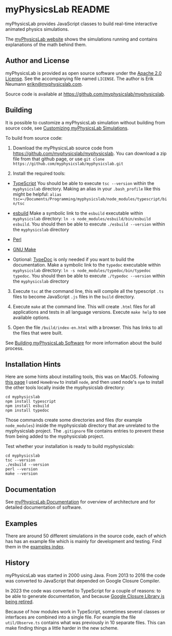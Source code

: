 myPhysicsLab README
===================
myPhysicsLab provides JavaScript classes to build real-time interactive
animated physics simulations.

The [myPhysicsLab website](http://www.myphysicslab.com) shows the simulations running
and contains explanations of the math behind them.


Author and License
------------------
myPhysicsLab is provided as open source software under the
[Apache 2.0 License](http://www.apache.org/licenses/). See the accompanying
file named `LICENSE`. The author is Erik Neumann <erikn@myphysicslab.com>.

Source code is available at <https://github.com/myphysicslab/myphysicslab>.


Building
--------
It is possible to customize a myPhysicsLab simulation without building from source
code, see
[Customizing myPhysicsLab Simulations](http://www.myphysicslab.com/develop/docs/Customizing.html).

To build from source code:

1. Download the myPhysicsLab source code from
    <https://github.com/myphysicslab/myphysicslab>. You can download a zip file
    from that github page, or use
    `git clone https://github.com/myphysicslab/myphysicslab.git`

2. Install the required tools:

+ [TypeScript](https://www.typescriptlang.org)
    You should be able to execute `tsc --version` within the `myphysicslab` directory.
    Making an alias in your `.bash_profile` like this might be helpful:
    `alias tsc=~/Documents/Programming/myphysicslab/node_modules/typescript/bin/tsc`

+ [esbuild](https://esbuild.github.io)
    Make a symbolic link to the `esbuild` executable within `myphysicslab` directory:
    `ln -s node_modules/esbuild/bin/esbuild esbuild`. You should then be able to
    execute `./esbuild --version` within the `myphysicslab` directory

+ [Perl](https://www.perl.org)

+ [GNU Make](https://www.gnu.org/software/make/)

+ Optional: [TypeDoc](https://typedoc.org)
    is only needed if you want to build the documentation.
    Make a symbolic link to the `typedoc` executable within `myphysicslab` directory:
    `ln -s node_modules/typedoc/bin/typedoc typedoc`. You should then be able to
    execute `./typedoc --version` within the `myphysicslab` directory

3. Execute `tsc` at the command line, this will compile all the typescript `.ts` files
    to become JavaScript `.js` files in the `build` directory.

4. Execute `make` at the command line.
    This will create `.html` files for all applications and tests in all language
    versions. Execute `make help` to see available options.

5.  Open the file `/build/index-en.html` with a browser. This has
    links to all the files that were built.

See [Building myPhysicsLab Software](http://www.myphysicslab.com/develop/docs/Building.html)
for more information about the build process.


Installation Hints
------------------
Here are some hints about installing tools, this was on MacOS. Following
[this page](https://dyclassroom.com/howto-mac/how-to-install-typescript-on-mac-using-node-npm)
I used `HomeBrew` to install `node`, and then used node's `npm` to install the other
tools locally inside the myphysicslab directory:

    cd myphysicslab
    npm install typescript
    npm install esbuild
    npm install typedoc

Those commands create some directories and files (for example `node_modules`) inside
the myphysicslab directory that are unrelated to the myphysicslab project. The
`.gitignore` file contains entries to prevent these from being added to the
myphysicslab project.

Test whether your installation is ready to build myphysicslab:

    cd myphysicslab
    tsc --version
    ./esbuild --version
    perl --version
    make --version


Documentation
-------------
See [myPhysicsLab Documentation](http://www.myphysicslab.com/develop/docs/index.html)
for overview of architecture and for detailed documentation of software.


Examples
--------
There are around 50 different simulations in the source code, each of which has
has an example file which is mainly for development and testing. Find them in the
[examples index](https://www.myphysicslab.com/develop/build/index-en.html).


History
-------
myPhysicsLab was started in 2000 using Java. From 2013 to 2016 the code was converted
to JavaScript that depended on Google Closure Compiler.

In 2023 the code was converted to TypeScript for a couple of reasons: to be able to
generate documentation, and because
[Google Closure Library is being retired](https://github.com/google/closure-library/issues/1214).

Because of how modules work in TypeScript, sometimes several classes or interfaces
are combined into a single file. For example the file `util/Observe.ts` contains what
was previously in 10 separate files. This can make finding things a little harder
in the new scheme.

&nbsp;

&nbsp;
